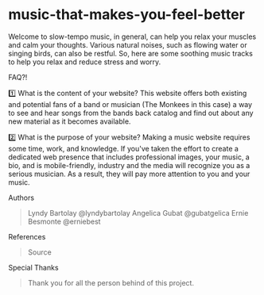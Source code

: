 # music-that-makes-you-feel-better



Welcome to slow-tempo music, in general, can help you relax your muscles and calm your thoughts. Various natural noises, such as flowing water or singing birds, can also be restful. So, here are some soothing music tracks to help you relax and reduce stress and worry.

FAQ?!

1️⃣ What is the content of your website?
This website offers both existing and potential fans of a band or musician (The Monkees in this case) a way to see and hear songs from the bands back catalog and find out about any new material as it becomes available.

2️⃣ What is the purpose of your website?
Making a music website requires some time, work, and knowledge. If you've taken the effort to create a dedicated web presence that includes professional images, your music, a bio, and is mobile-friendly, industry and the media will recognize you as a serious musician. As a result, they will pay more attention to you and your music.

Authors
> Lyndy Bartolay  @lyndybartolay
> Angelica Gubat  @gubatgelica
> Ernie Besmonte  @erniebest

References
> Source

Special Thanks 
> Thank you for all the person behind of this project.

